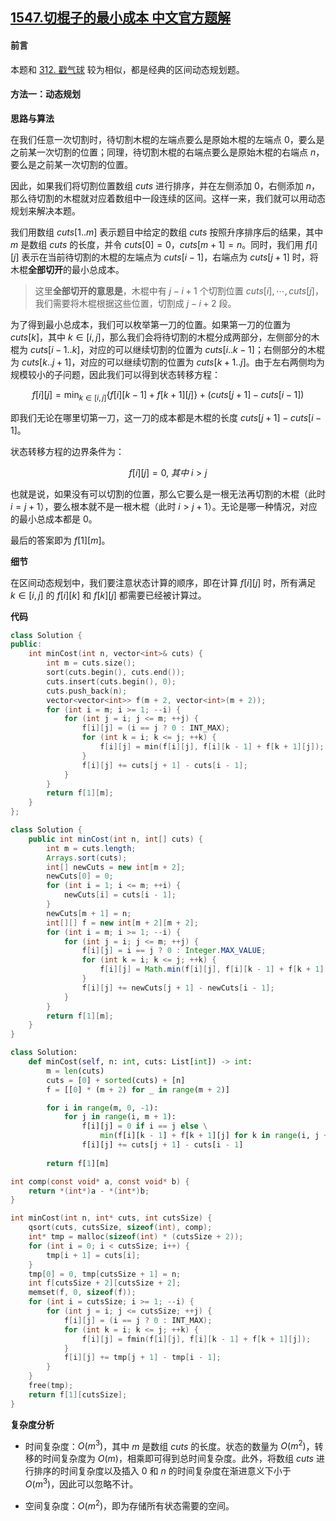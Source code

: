 ## [1547.切棍子的最小成本 中文官方题解](https://leetcode.cn/problems/minimum-cost-to-cut-a-stick/solutions/100000/qie-gun-zi-de-zui-xiao-cheng-ben-by-leetcode-solut)
#### 前言

本题和 [312. 戳气球](https://leetcode-cn.com/problems/burst-balloons/) 较为相似，都是经典的区间动态规划题。

#### 方法一：动态规划

**思路与算法**

在我们任意一次切割时，待切割木棍的左端点要么是原始木棍的左端点 $0$，要么是之前某一次切割的位置；同理，待切割木棍的右端点要么是原始木棍的右端点 $n$，要么是之前某一次切割的位置。

因此，如果我们将切割位置数组 $\textit{cuts}$ 进行排序，并在左侧添加 $0$，右侧添加 $n$，那么待切割的木棍就对应着数组中一段连续的区间。这样一来，我们就可以用动态规划来解决本题。

我们用数组 $\textit{cuts}[1..m]$ 表示题目中给定的数组 $\textit{cuts}$ 按照升序排序后的结果，其中 $m$ 是数组 $\textit{cuts}$ 的长度，并令 $cuts[0] = 0$，$cuts[m+1] = n$。同时，我们用 $f[i][j]$ 表示在当前待切割的木棍的左端点为 $\textit{cuts}[i-1]$，右端点为 $\textit{cuts}[j+1]$ 时，将木棍**全部切开**的最小总成本。

> 这里**全部切开的意思是**，木棍中有 $j-i+1$ 个切割位置 $\textit{cuts}[i], \cdots, \textit{cuts}[j]$，我们需要将木棍根据这些位置，切割成 $j-i+2$ 段。

为了得到最小总成本，我们可以枚举第一刀的位置。如果第一刀的位置为 $\textit{cuts}[k]$，其中 $k \in [i, j]$，那么我们会将待切割的木棍分成两部分，左侧部分的木棍为 $\textit{cuts}[i-1..k]$，对应的可以继续切割的位置为 $\textit{cuts}[i..k-1]$；右侧部分的木棍为 $\textit{cuts}[k..j+1]$，对应的可以继续切割的位置为 $\textit{cuts}[k+1..j]$。由于左右两侧均为规模较小的子问题，因此我们可以得到状态转移方程：

$$
f[i][j] = \min_{k \in [i,j]} \{ f[i][k-1] + f[k+1][j] \} + (\textit{cuts}[j+1] - \textit{cuts}[i-1])
$$

即我们无论在哪里切第一刀，这一刀的成本都是木棍的长度 $\textit{cuts}[j+1] - \textit{cuts}[i-1]$。

状态转移方程的边界条件为：

$$
f[i][j] = 0, ~其中~ i > j
$$

也就是说，如果没有可以切割的位置，那么它要么是一根无法再切割的木棍（此时 $i=j+1$），要么根本就不是一根木棍（此时 $i>j+1$）。无论是哪一种情况，对应的最小总成本都是 $0$。

最后的答案即为 $f[1][m]$。

**细节**

在区间动态规划中，我们要注意状态计算的顺序，即在计算 $f[i][j]$ 时，所有满足 $k \in [i, j]$ 的 $f[i][k]$ 和 $f[k][j]$ 都需要已经被计算过。

**代码**

```C++ [sol1-C++]
class Solution {
public:
    int minCost(int n, vector<int>& cuts) {
        int m = cuts.size();
        sort(cuts.begin(), cuts.end());
        cuts.insert(cuts.begin(), 0);
        cuts.push_back(n);
        vector<vector<int>> f(m + 2, vector<int>(m + 2));
        for (int i = m; i >= 1; --i) {
            for (int j = i; j <= m; ++j) {
                f[i][j] = (i == j ? 0 : INT_MAX);
                for (int k = i; k <= j; ++k) {
                    f[i][j] = min(f[i][j], f[i][k - 1] + f[k + 1][j]);
                }
                f[i][j] += cuts[j + 1] - cuts[i - 1];
            }
        }
        return f[1][m];
    }
};
```

```Java [sol1-Java]
class Solution {
    public int minCost(int n, int[] cuts) {
        int m = cuts.length;
        Arrays.sort(cuts);
        int[] newCuts = new int[m + 2];
        newCuts[0] = 0;
        for (int i = 1; i <= m; ++i) {
            newCuts[i] = cuts[i - 1];
        }
        newCuts[m + 1] = n;
        int[][] f = new int[m + 2][m + 2];
        for (int i = m; i >= 1; --i) {
            for (int j = i; j <= m; ++j) {
                f[i][j] = i == j ? 0 : Integer.MAX_VALUE;
                for (int k = i; k <= j; ++k) {
                    f[i][j] = Math.min(f[i][j], f[i][k - 1] + f[k + 1][j]);
                }
                f[i][j] += newCuts[j + 1] - newCuts[i - 1];
            }
        }
        return f[1][m];
    }
}
```

```Python [sol1-Python3]
class Solution:
    def minCost(self, n: int, cuts: List[int]) -> int:
        m = len(cuts)
        cuts = [0] + sorted(cuts) + [n]
        f = [[0] * (m + 2) for _ in range(m + 2)]

        for i in range(m, 0, -1):
            for j in range(i, m + 1):
                f[i][j] = 0 if i == j else \
                    min(f[i][k - 1] + f[k + 1][j] for k in range(i, j + 1))
                f[i][j] += cuts[j + 1] - cuts[i - 1]
        
        return f[1][m]
```

```C [sol1-C]
int comp(const void* a, const void* b) {
    return *(int*)a - *(int*)b;
}

int minCost(int n, int* cuts, int cutsSize) {
    qsort(cuts, cutsSize, sizeof(int), comp);
    int* tmp = malloc(sizeof(int) * (cutsSize + 2));
    for (int i = 0; i < cutsSize; i++) {
        tmp[i + 1] = cuts[i];
    }
    tmp[0] = 0, tmp[cutsSize + 1] = n;
    int f[cutsSize + 2][cutsSize + 2];
    memset(f, 0, sizeof(f));
    for (int i = cutsSize; i >= 1; --i) {
        for (int j = i; j <= cutsSize; ++j) {
            f[i][j] = (i == j ? 0 : INT_MAX);
            for (int k = i; k <= j; ++k) {
                f[i][j] = fmin(f[i][j], f[i][k - 1] + f[k + 1][j]);
            }
            f[i][j] += tmp[j + 1] - tmp[i - 1];
        }
    }
    free(tmp);
    return f[1][cutsSize];
}
```

**复杂度分析**

- 时间复杂度：$O(m^3)$，其中 $m$ 是数组 $\textit{cuts}$ 的长度。状态的数量为 $O(m^2)$，转移的时间复杂度为 $O(m)$，相乘即可得到总时间复杂度。此外，将数组 $\textit{cuts}$ 进行排序的时间复杂度以及插入 $0$ 和 $n$ 的时间复杂度在渐进意义下小于 $O(m^3)$，因此可以忽略不计。

- 空间复杂度：$O(m^2)$，即为存储所有状态需要的空间。
